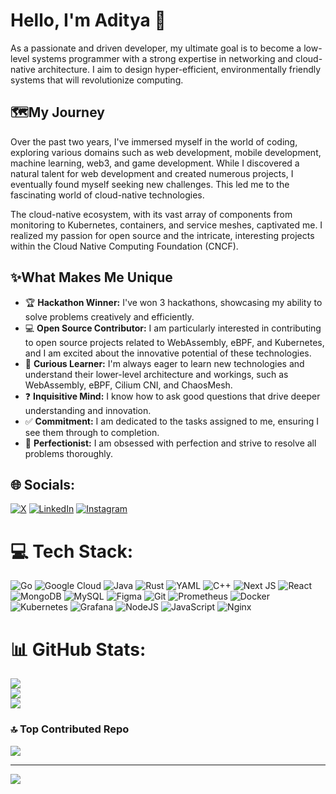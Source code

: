 # Hello, I'm Aditya 👋

As a passionate and driven developer, my ultimate goal is to become a low-level systems programmer with a strong expertise in networking and cloud-native architecture. I aim to design hyper-efficient, environmentally friendly systems that will revolutionize computing.

## 🗺️My Journey

Over the past two years, I've immersed myself in the world of coding, exploring various domains such as web development, mobile development, machine learning, web3, and game development. While I discovered a natural talent for web development and created numerous projects, I eventually found myself seeking new challenges. This led me to the fascinating world of cloud-native technologies.

The cloud-native ecosystem, with its vast array of components from monitoring to Kubernetes, containers, and service meshes, captivated me. I realized my passion for open source and the intricate, interesting projects within the Cloud Native Computing Foundation (CNCF).

## ✨What Makes Me Unique

- 🏆 **Hackathon Winner:** I've won 3 hackathons, showcasing my ability to solve problems creatively and efficiently.
- 💻 **Open Source Contributor:** I am particularly interested in contributing to open source projects related to WebAssembly, eBPF, and Kubernetes, and I am excited about the innovative potential of these technologies.
- 🧠 **Curious Learner:** I'm always eager to learn new technologies and understand their lower-level architecture and workings, such as WebAssembly, eBPF, Cilium CNI, and ChaosMesh.
- ❓ **Inquisitive Mind:** I know how to ask good questions that drive deeper understanding and innovation.
- ✅ **Commitment:** I am dedicated to the tasks assigned to me, ensuring I see them through to completion.
- 🌟 **Perfectionist:** I am obsessed with perfection and strive to resolve all problems thoroughly.


## 🌐 Socials:
[![X](https://img.shields.io/badge/X-black.svg?logo=X&logoColor=white)](https://x.com/AdiTechSavvy) [![LinkedIn](https://img.shields.io/badge/LinkedIn-%230077B5.svg?logo=linkedin&logoColor=white)](https://linkedin.com/in/aditya-salunkhe1404)  [![Instagram](https://img.shields.io/badge/Instagram-%23E4405F.svg?logo=Instagram&logoColor=white)](https://instagram.com/yaboy_aditya) 


# 💻 Tech Stack:
![Go](https://img.shields.io/badge/go-%2300ADD8.svg?style=for-the-badge&logo=go&logoColor=white) ![Google Cloud](https://img.shields.io/badge/GoogleCloud-%234285F4.svg?style=for-the-badge&logo=google-cloud&logoColor=white) ![Java](https://img.shields.io/badge/java-%23ED8B00.svg?style=for-the-badge&logo=openjdk&logoColor=white) ![Rust](https://img.shields.io/badge/rust-%23000000.svg?style=for-the-badge&logo=rust&logoColor=white) ![YAML](https://img.shields.io/badge/yaml-%23ffffff.svg?style=for-the-badge&logo=yaml&logoColor=151515) ![C++](https://img.shields.io/badge/c++-%2300599C.svg?style=for-the-badge&logo=c%2B%2B&logoColor=white) ![Next JS](https://img.shields.io/badge/Next-black?style=for-the-badge&logo=next.js&logoColor=white) ![React](https://img.shields.io/badge/react-%2320232a.svg?style=for-the-badge&logo=react&logoColor=%2361DAFB) ![MongoDB](https://img.shields.io/badge/MongoDB-%234ea94b.svg?style=for-the-badge&logo=mongodb&logoColor=white) ![MySQL](https://img.shields.io/badge/mysql-4479A1.svg?style=for-the-badge&logo=mysql&logoColor=white) ![Figma](https://img.shields.io/badge/figma-%23F24E1E.svg?style=for-the-badge&logo=figma&logoColor=white) ![Git](https://img.shields.io/badge/git-%23F05033.svg?style=for-the-badge&logo=git&logoColor=white) ![Prometheus](https://img.shields.io/badge/Prometheus-E6522C?style=for-the-badge&logo=Prometheus&logoColor=white) ![Docker](https://img.shields.io/badge/docker-%230db7ed.svg?style=for-the-badge&logo=docker&logoColor=white) ![Kubernetes](https://img.shields.io/badge/kubernetes-%23326ce5.svg?style=for-the-badge&logo=kubernetes&logoColor=white) ![Grafana](https://img.shields.io/badge/grafana-%23F46800.svg?style=for-the-badge&logo=grafana&logoColor=white) ![NodeJS](https://img.shields.io/badge/node.js-6DA55F?style=for-the-badge&logo=node.js&logoColor=white) ![JavaScript](https://img.shields.io/badge/javascript-%23323330.svg?style=for-the-badge&logo=javascript&logoColor=%23F7DF1E) ![Nginx](https://img.shields.io/badge/nginx-%23009639.svg?style=for-the-badge&logo=nginx&logoColor=white)

# 📊 GitHub Stats:
![](https://github-readme-stats.vercel.app/api?username=Aditya1404Sal&theme=radical&hide_border=false&include_all_commits=false&count_private=false)<br/>
![](https://github-readme-streak-stats.herokuapp.com/?user=Aditya1404Sal&theme=radical&hide_border=false)<br/>
![](https://github-readme-stats.vercel.app/api/top-langs/?username=Aditya1404Sal&theme=radical&hide_border=false&include_all_commits=false&count_private=false&layout=compact)

### 🔝 Top Contributed Repo
![](https://github-contributor-stats.vercel.app/api?username=Aditya1404Sal&limit=5&theme=radical&combine_all_yearly_contributions=true)

---
[![](https://visitcount.itsvg.in/api?id=Aditya1404Sal&icon=0&color=0)](https://visitcount.itsvg.in)

<!-- Proudly created with GPRM ( https://gprm.itsvg.in ) -->

